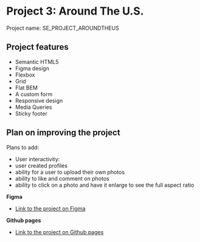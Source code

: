 # Project 3: Around The U.S.

Project name: SE_PROJECT_AROUNDTHEUS

## Project features

- Semantic HTML5
- Figma design
- Flexbox
- Grid
- Flat BEM
- A custom form
- Responsive design
- Media Queries
- Sticky footer

## Plan on improving the project

Plans to add:

- User interactivity:
- user created profiles
- ability for a user to upload their own photos
- ability to like and comment on photos
- ability to click on a photo and have it enlarge to see the full aspect ratio

**Figma**

- [Link to the project on Figma](https://www.figma.com/file/ii4xxsJ0ghevUOcssTlHZv/Sprint-3%3A-Around-the-US?node-id=0%3A1)

**Github pages**

- [Link to the project on Github pages](https://fdlai.github.io/se_project_aroundtheus/)
